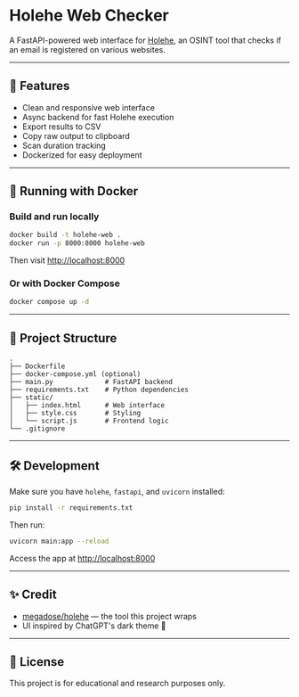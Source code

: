 # Holehe Web Checker

A FastAPI-powered web interface for [Holehe](https://github.com/megadose/holehe), an OSINT tool that checks if an email is registered on various websites.

---

## 🚀 Features

- Clean and responsive web interface
- Async backend for fast Holehe execution
- Export results to CSV
- Copy raw output to clipboard
- Scan duration tracking
- Dockerized for easy deployment

---

## 🐳 Running with Docker

### Build and run locally
```bash
docker build -t holehe-web .
docker run -p 8000:8000 holehe-web
```

Then visit [http://localhost:8000](http://localhost:8000)

### Or with Docker Compose
```bash
docker compose up -d
```

---

## 📁 Project Structure

```
.
├── Dockerfile
├── docker-compose.yml (optional)
├── main.py             # FastAPI backend
├── requirements.txt    # Python dependencies
├── static/
│   ├── index.html      # Web interface
│   ├── style.css       # Styling
│   └── script.js       # Frontend logic
└── .gitignore
```

---

## 🛠 Development

Make sure you have `holehe`, `fastapi`, and `uvicorn` installed:
```bash
pip install -r requirements.txt
```
Then run:
```bash
uvicorn main:app --reload
```

Access the app at [http://localhost:8000](http://localhost:8000)

---

## ✨ Credit

- [megadose/holehe](https://github.com/megadose/holehe) — the tool this project wraps
- UI inspired by ChatGPT's dark theme 🌚

---

## 📄 License

This project is for educational and research purposes only.
